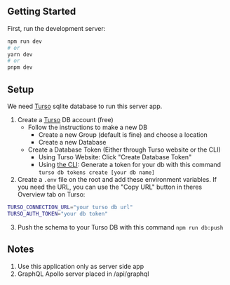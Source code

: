 ## Getting Started

First, run the development server:

```bash
npm run dev
# or
yarn dev
# or
pnpm dev
```
## Setup

We need [Turso](https://turso.tech/) sqlite database to run this server app.

1. Create a [Turso](https://turso.tech/) DB account (free)
   - Follow the instructions to make a new DB
     - Create a new Group (default is fine) and choose a location
     - Create a new Database
   - Create a Database Token (Either through Turso website or the CLI)
     - Using Turso Website: Click "Create Database Token"
     - Using [the CLI](https://docs.turso.tech/cli/installation): Generate a token for your db with this command `turso db tokens create [your db name]`
2. Create a `.env` file on the root and add these environment variables. If you need the URL, you can use the "Copy URL" button in theres Overview tab on Turso:

```bash
TURSO_CONNECTION_URL="your turso db url"
TURSO_AUTH_TOKEN="your db token"
```

3. Push the schema to your Turso DB with this command `npm run db:push`

## Notes

1. Use this application only as server side app
2. GraphQL Apollo server placed in /api/graphql